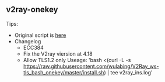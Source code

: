 ## v2ray-onekey
Tips:
* Original script is [here](https://github.com/wulabing/V2Ray_ws-tls_bash_onekey)
* Changelog
  * ECC384
  * Fix the V2ray viersion at 4.18
  * Allow TLS1.2 only
Useage:
'bash <(curl -L -s https://raw.githubusercontent.com/wulabing/V2Ray_ws-tls_bash_onekey/master/install.sh) | tee v2ray_ins.log'
